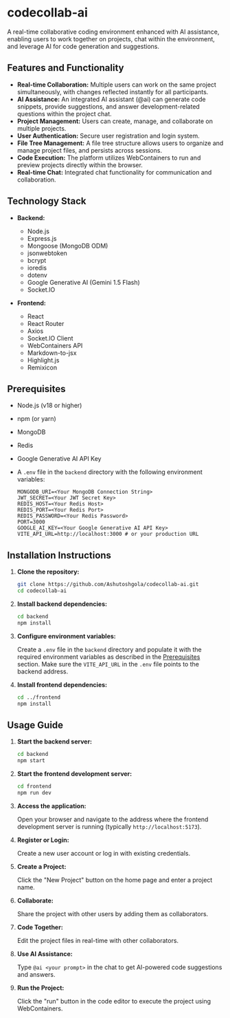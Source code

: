 # codecollab-ai

A real-time collaborative coding environment enhanced with AI assistance, enabling users to work together on projects, chat within the environment, and leverage AI for code generation and suggestions.

## Features and Functionality

*   **Real-time Collaboration:** Multiple users can work on the same project simultaneously, with changes reflected instantly for all participants.
*   **AI Assistance:** An integrated AI assistant (@ai) can generate code snippets, provide suggestions, and answer development-related questions within the project chat.
*   **Project Management:** Users can create, manage, and collaborate on multiple projects.
*   **User Authentication:** Secure user registration and login system.
*   **File Tree Management:**  A file tree structure allows users to organize and manage project files, and persists across sessions.
*   **Code Execution:** The platform utilizes WebContainers to run and preview projects directly within the browser.
*   **Real-time Chat:** Integrated chat functionality for communication and collaboration.

## Technology Stack

*   **Backend:**
    *   Node.js
    *   Express.js
    *   Mongoose (MongoDB ODM)
    *   jsonwebtoken
    *   bcrypt
    *   ioredis
    *   dotenv
    *   Google Generative AI (Gemini 1.5 Flash)
    *   Socket.IO

*   **Frontend:**
    *   React
    *   React Router
    *   Axios
    *   Socket.IO Client
    *   WebContainers API
    *   Markdown-to-jsx
    *   Highlight.js
    *   Remixicon

## Prerequisites

*   Node.js (v18 or higher)
*   npm (or yarn)
*   MongoDB
*   Redis
*   Google Generative AI API Key
*   A `.env` file in the `backend` directory with the following environment variables:

    ```
    MONGODB_URI=<Your MongoDB Connection String>
    JWT_SECRET=<Your JWT Secret Key>
    REDIS_HOST=<Your Redis Host>
    REDIS_PORT=<Your Redis Port>
    REDIS_PASSWORD=<Your Redis Password>
    PORT=3000
    GOOGLE_AI_KEY=<Your Google Generative AI API Key>
    VITE_API_URL=http://localhost:3000 # or your production URL
    ```

## Installation Instructions

1.  **Clone the repository:**

    ```bash
    git clone https://github.com/Ashutoshgola/codecollab-ai.git
    cd codecollab-ai
    ```

2.  **Install backend dependencies:**

    ```bash
    cd backend
    npm install
    ```

3.  **Configure environment variables:**

    Create a `.env` file in the `backend` directory and populate it with the required environment variables as described in the [Prerequisites](#prerequisites) section.  Make sure the `VITE_API_URL` in the `.env` file points to the backend address.

4.  **Install frontend dependencies:**

    ```bash
    cd ../frontend
    npm install
    ```

## Usage Guide

1.  **Start the backend server:**

    ```bash
    cd backend
    npm start
    ```

2.  **Start the frontend development server:**

    ```bash
    cd frontend
    npm run dev
    ```

3.  **Access the application:**

    Open your browser and navigate to the address where the frontend development server is running (typically `http://localhost:5173`).

4.  **Register or Login:**

    Create a new user account or log in with existing credentials.

5.  **Create a Project:**

    Click the "New Project" button on the home page and enter a project name.

6.  **Collaborate:**

    Share the project with other users by adding them as collaborators.

7.  **Code Together:**

    Edit the project files in real-time with other collaborators.

8.  **Use AI Assistance:**

    Type `@ai <your prompt>` in the chat to get AI-powered code suggestions and answers.

9.  **Run the Project:**

    Click the "run" button in the code editor to execute the project using WebContainers.
